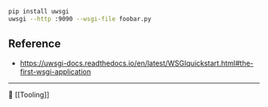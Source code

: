 ```bash
pip install uwsgi
uwsgi --http :9090 --wsgi-file foobar.py
```

## Reference
- https://uwsgi-docs.readthedocs.io/en/latest/WSGIquickstart.html#the-first-wsgi-application

----
📂 [[Tooling]]
